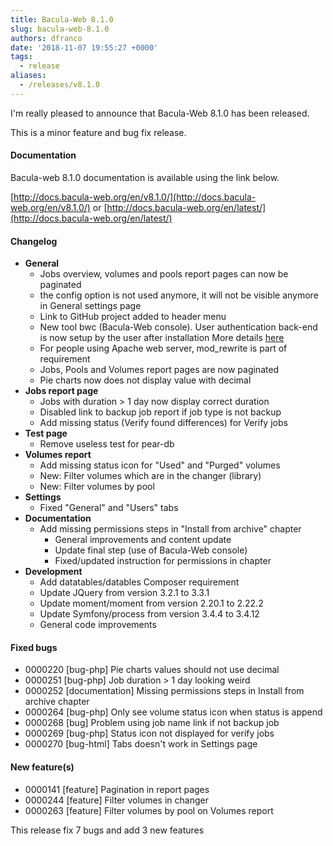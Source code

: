 ```yaml
---
title: Bacula-Web 8.1.0
slug: bacula-web-8.1.0
authors: dfranco
date: '2018-11-07 19:55:27 +0000'
tags:
  - release
aliases:
  - /releases/v8.1.0
---
```


I'm really pleased to announce that Bacula-Web 8.1.0 has been released.

<!--truncate-->

This is a minor feature and bug fix release.

#### Documentation

Bacula-web 8.1.0 documentation is available using the link below.

[http://docs.bacula-web.org/en/v8.1.0/](http://docs.bacula-web.org/en/v8.1.0/)
or
[http://docs.bacula-web.org/en/latest/](http://docs.bacula-web.org/en/latest/)

#### Changelog

* **General**
  * Jobs overview, volumes and pools report pages can now be paginated
  * the config option is not used anymore, it will not be visible anymore in General settings page
  * Link to GitHub project added to header menu
  * New tool bwc (Bacula-Web console). User authentication back-end is now setup by the user after installation
    More details [here](https://docs.bacula-web.org/en/latest/02_install/finalize.html#install-finalize)
  * For people using Apache web server, mod\_rewrite is part of requirement
  * Jobs, Pools and Volumes report pages are now paginated
  * Pie charts now does not display value with decimal
* **Jobs report page**
  * Jobs with duration > 1 day now display correct duration
  * Disabled link to backup job report if job type is not backup
  * Add missing status (Verify found differences) for Verify jobs
* **Test page**
  * Remove useless test for pear-db
* **Volumes report**
  * Add missing status icon for "Used" and "Purged" volumes
  * New: Filter volumes which are in the changer (library)
  * New: Filter volumes by pool
* **Settings**
  * Fixed "General" and "Users" tabs
* **Documentation**
  * Add missing permissions steps in "Install from archive" chapter
    * General improvements and content update
    * Update final step (use of Bacula-Web console)
    * Fixed/updated instruction for permissions in chapter
* **Development**
  * Add datatables/datables Composer requirement
  * Update JQuery from version 3.2.1 to 3.3.1
  * Update moment/moment from version 2.20.1 to 2.22.2
  * Update Symfony/process from version 3.4.4 to 3.4.12
  * General code improvements

#### Fixed bugs

* 0000220 \[bug-php\] Pie charts values should not use decimal
* 0000251 \[bug-php\] Job duration > 1 day looking weird
* 0000252 \[documentation\] Missing permissions steps in Install from archive chapter
* 0000264 \[bug-php\] Only see volume status icon when status is append
* 0000268 \[bug\] Problem using job name link if not backup job
* 0000269 \[bug-php\] Status icon not displayed for verify jobs
* 0000270 \[bug-html\] Tabs doesn't work in Settings page

#### New feature(s)

* 0000141 \[feature\] Pagination in report pages
* 0000244 \[feature\] Filter volumes in changer
* 0000263 \[feature\] Filter volumes by pool on Volumes report

This release fix 7 bugs and add 3 new features
